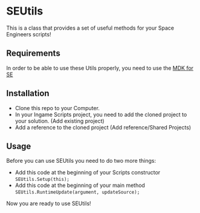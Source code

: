 # SEUtils

This is a class that provides a set of useful methods for your Space Engineers scripts!

## Requirements
In order to be able to use these Utils properly, you need to use the [MDK for SE]()

## Installation

* Clone this repo to your Computer.
* In your Ingame Scripts project, you need to add the cloned project to your solution. (Add existing project)
* Add a reference to the cloned project (Add reference/Shared Projects)

## Usage

Before you can use SEUtils you need to do two more things:
* Add this code at the beginning of your Scripts constructor `SEUtils.Setup(this);`
* Add this code at the beginning of your main method `SEUtils.RuntimeUpdate(argument, updateSource);`

Now you are ready to use SEUtils!
